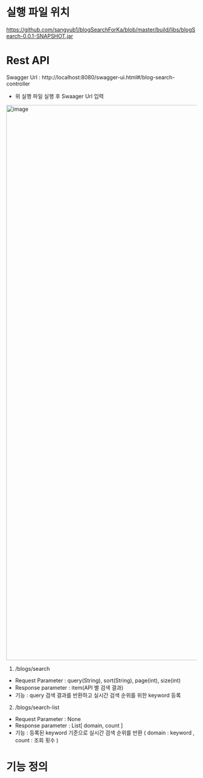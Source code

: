 # 실행 파일 위치
https://github.com/sangyub1/blogSearchForKa/blob/master/build/libs/blogSearch-0.0.1-SNAPSHOT.jar

# Rest API
Swagger Url : http://localhost:8080/swagger-ui.html#/blog-search-controller
 - 위 실행 파일 실행 후 Swaager Url 입력
<img width="1467" alt="image" src="https://user-images.githubusercontent.com/128556715/226778013-52f313a6-957a-40c5-89e0-830ee49086f5.png">

1. /blogs/search
 - Request Parameter : query(String), sort(String), page(int), size(int)
 - Response parameter : item(API 별 검색 결과)
 - 기능 : query 검색 결과를 반환하고 실시간 검색 순위를 위한 keyword 등록
2. /blogs/search-list
 - Request Parameter : None
 - Response parameter : List[ domain, count ]
 - 기능 : 등록된 keyword 기준으로 실시간 검색 순위를 반환 ( domain : keyword , count : 조회 횟수 )
# 기능 정의

# 
